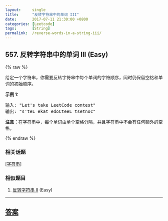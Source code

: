 ```yaml
---
layout:     single
title:      "反转字符串中的单词 III"
date:       2017-07-11 21:30:00 +0800
categories: [Leetcode]
tags:       [String]
permalink:  /reverse-words-in-a-string-iii/
---
```


## 557. 反转字符串中的单词 III (Easy)

{% raw %}

<p>给定一个字符串，你需要反转字符串中每个单词的字符顺序，同时仍保留空格和单词的初始顺序。</p>

<p><strong>示例&nbsp;1:</strong></p>

<pre>
输入: &quot;Let&#39;s take LeetCode contest&quot;
输出: &quot;s&#39;teL ekat edoCteeL tsetnoc&quot;<strong><strong><strong>&nbsp;</strong></strong></strong>
</pre>

<p><strong><strong><strong><strong>注意：</strong></strong></strong></strong>在字符串中，每个单词由单个空格分隔，并且字符串中不会有任何额外的空格。</p>

{% endraw %}

### 相关话题
  [[字符串](https://github.com/openset/leetcode/tree/master/tag/string/README.md)]

### 相似题目
  1. [反转字符串 II](/reverse-string-ii) (Easy)

---

## [答案](https://github.com/openset/leetcode/tree/master/problems/reverse-words-in-a-string-iii)
